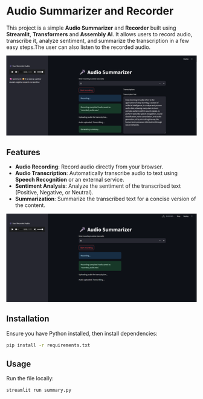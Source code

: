 
# Audio Summarizer and Recorder

This project is a simple **Audio Summarizer** and **Recorder** built using **Streamlit**, **Transformers** and **Assembly AI**. It allows users to record audio, transcribe it, analyze sentiment, and summarize the transcription in a few easy steps.The user can also listen to the recorded audio.

![front](images/front.png)
## Features
- **Audio Recording**: Record audio directly from your browser.
- **Audio Transcription**: Automatically transcribe audio to text using **Speech Recognition** or an external service.
- **Sentiment Analysis**: Analyze the sentiment of the transcribed text (Positive, Negative, or Neutral).
- **Summarization**: Summarize the transcribed text for a concise version of the content.

![audio](images/audio.png)

## Installation
Ensure you have Python installed, then install dependencies:
```bash
pip install -r requirements.txt
```
## Usage
Run the file locally:
```bash
streamlit run summary.py
```
